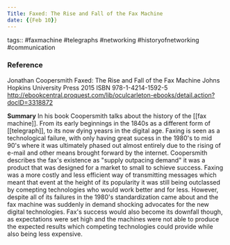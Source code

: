 ```yaml
---
Title: Faxed: The Rise and Fall of the Fax Machine
date: {{Feb 10}}
---
```


tags:: #faxmachine #telegraphs #networking #historyofnetworking #communication 

### Reference 
Jonathan Coopersmith
Faxed: The Rise and Fall of the Fax Machine
Johns Hopkins University Press 
2015
ISBN 978-1-4214-1592-5
http://ebookcentral.proquest.com/lib/oculcarleton-ebooks/detail.action?docID=3318872

**Summary**
In his book Coopersmith talks about the history of the [[fax machine]]. From its early beginnings in the 1840s as a different form of [[telegraph]], to its now dying yeasrs in the digital age. Faxing is seen as a technological failure, with only having great sucess in the 1980's to mid 90's where it was ultimately phased out almost entirely due to the rising of e-mail and other means brought forward by the internet. Coopersmith describes the fax's existence as "supply outpacing demand" it was a product that was designed for a market to small to schieve success. Faxing was a more costly and less efficient way of transmitting messages which meant that event at the height of its popularity it was still being outclassed by comepting technologies who would work better and for less. However, despite all of its failures in the 1980's standardization came about and the fax machine was suddenly in demand shocking advocates for the new digital technologies. Fax's success would also become its downfall though, as expectations were set high and the machines were not able to produce the expected results which competing technologies could provide while also being less expensive. 